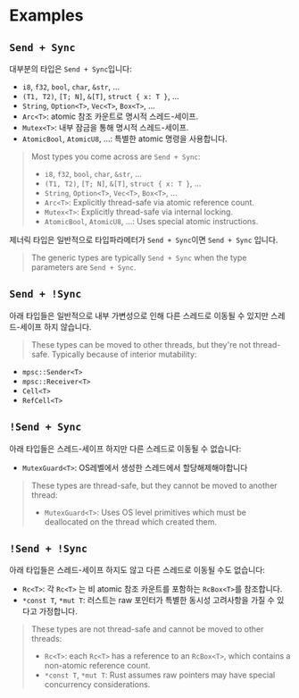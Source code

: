 # Examples

## `Send + Sync`

대부분의 타입은 `Send + Sync`입니다:
* `i8`, `f32`, `bool`, `char`, `&str`, ...
* `(T1, T2)`, `[T; N]`, `&[T]`, `struct { x: T }`, ...
* `String`, `Option<T>`, `Vec<T>`, `Box<T>`, ...
* `Arc<T>`: atomic 참조 카운트로 명시적 스레드-세이프.
* `Mutex<T>`: 내부 잠금을 통해 명시적 스레드-세이프.
* `AtomicBool`, `AtomicU8`, ...: 특별한 atomic 명령을 사용합니다.

> Most types you come across are `Send + Sync`:
> 
> * `i8`, `f32`, `bool`, `char`, `&str`, ...
> * `(T1, T2)`, `[T; N]`, `&[T]`, `struct { x: T }`, ...
> * `String`, `Option<T>`, `Vec<T>`, `Box<T>`, ...
> * `Arc<T>`: Explicitly thread-safe via atomic reference count.
> * `Mutex<T>`: Explicitly thread-safe via internal locking.
> * `AtomicBool`, `AtomicU8`, ...: Uses special atomic instructions.

제너릭 타입은 일반적으로 타입파라메터가 `Send + Sync`이면 `Send + Sync` 입니다.
> The generic types are typically `Send + Sync` when the type parameters are
> `Send + Sync`.

## `Send + !Sync`

아래 타입들은 일반적으로 내부 가변성으로 인해 다른 스레드로 이동될 수 있지만 스레드-세이프 하지 않습니다.
> These types can be moved to other threads, but they're not thread-safe.
> Typically because of interior mutability:

* `mpsc::Sender<T>`
* `mpsc::Receiver<T>`
* `Cell<T>`
* `RefCell<T>`

## `!Send + Sync`

아래 타입들은 스레드-세이프 하지만 다른 스레드로 이동될 수 없습니다:
* `MutexGuard<T>`: OS레벨에서 생성한 스레드에서 할당해제해야합니다
> These types are thread-safe, but they cannot be moved to another thread:
> 
> * `MutexGuard<T>`: Uses OS level primitives which must be deallocated on the
>   thread which created them.

## `!Send + !Sync`
아래 타입들은 스레드-세이프 하지도 않고 다른 스레드로 이동될 수도 없습니다:
* `Rc<T>`: 각 `Rc<T>` 는 비 atomic 참조 카운트를 포함하는 `RcBox<T>`를 참조합니다.
* `*const T`, `*mut T`: 러스트는 raw 포인터가 특별한 동시성 고려사항을 가질 수 있다고 가정합니다.
> These types are not thread-safe and cannot be moved to other threads:
> 
> * `Rc<T>`: each `Rc<T>` has a reference to an `RcBox<T>`, which contains a
>   non-atomic reference count.
> * `*const T`, `*mut T`: Rust assumes raw pointers may have special
>   concurrency considerations.
